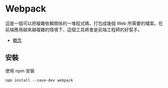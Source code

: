 # Webpack

這是一個可以把複雜依賴關係的一堆程式碼，打包成幾個 Web 所需要的檔案。在前端應用越來越複雜的情境下，這個工具將會是前端工程師的好幫手。

* [概念](concept.md)

## 安裝

使用 npm 安裝

    npm install --save-dev webpack
